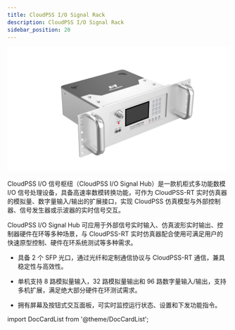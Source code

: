 ```yaml
---
title: CloudPSS I/O Signal Rack
description: CloudPSS I/O Signal Rack
sidebar_position: 20
---
```

![CloudPSS 数模信号枢纽（CloudPSS I/O Signal Rack） =x300](./rack.png "CloudPSS 数模信号枢纽（CloudPSS I/O Signal Rack）")  
  
CloudPSS I/O 信号枢纽（CloudPSS I/O Signal Hub）是一款机柜式多功能数模 I/O 信号处理设备，具备高速率数模转换功能，可作为 CloudPSS-RT 实时仿真器的模拟量、数字量输入/输出的扩展接口，实现 CloudPSS 仿真模型与外部控制器、信号发生器或示波器的实时信号交互。

CloudPSS I/O Signal Hub 可应用于外部信号实时输入、仿真波形实时输出、控制器硬件在环等多种场景，与 CloudPSS-RT 实时仿真器配合使用可满足用户的快速原型控制、硬件在环系统测试等多种需求。 

- 具备 2 个 SFP 光口，通过光纤和定制通信协议与 CloudPSS-RT 通信，兼具稳定性与高效性。 

- 单机支持 8 路模拟量输入，32 路模拟量输出和 96 路数字量输入/输出，支持多机扩展，满足绝大部分硬件在环测试需求。  

- 拥有屏幕及按钮式交互面板，可实时监控运行状态、设置和下发功能指令。  

import DocCardList from '@theme/DocCardList';

<DocCardList />